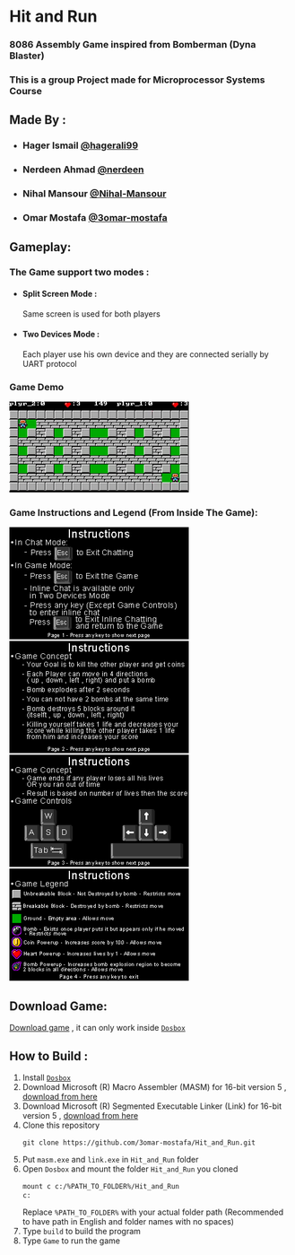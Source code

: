 # Hit and Run
### 8086 Assembly Game inspired from Bomberman (Dyna Blaster)

### This is a group Project made for Microprocessor Systems Course

## Made By :
* ### Hager Ismail [@hagerali99](https://github.com/hagerali99)
* ### Nerdeen Ahmad [@nerdeen](https://github.com/nerdeen)
* ### Nihal Mansour [@Nihal-Mansour](https://github.com/Nihal-Mansour)
* ### Omar Mostafa [@3omar-mostafa](https://github.com/3omar-mostafa)


## Gameplay:
### The Game support two modes :

* #### Split Screen Mode :

    Same screen is used for both players

* #### Two Devices Mode :

    Each player use his own device and they are connected serially by UART protocol


### Game Demo
![Game Demo](screenshots/game_demo.gif)

### Game Instructions and Legend (From Inside The Game):
![Game Instructions 1](images/instruc1.bmp)
![Game Instructions 2](images/instruc2.bmp)
![Game Instructions 3](images/instruc3.bmp)
![Game Legend](images/instruc4.bmp)

## Download Game:
[Download game](https://github.com/3omar-mostafa/Hit_and_Run/releases/latest/download/Game.exe) , it can only work inside [`Dosbox`](https://www.dosbox.com)

## How to Build :

1. Install [`Dosbox`](https://www.dosbox.com)
1. Download Microsoft (R) Macro Assembler (MASM) for 16-bit version 5 , [download from here](https://drive.google.com/file/d/10Ugy88xtHzi_ocUPWH8QmiGRpUV3eJnT/)
1. Download Microsoft (R) Segmented Executable Linker (Link) for 16-bit version 5 , [download from here](https://drive.google.com/file/d/1KbSXSFzUudBQSvrWESGL0lh2Zzw58PXc/)
1. Clone this repository 
    ```
    git clone https://github.com/3omar-mostafa/Hit_and_Run.git
    ```
1. Put `masm.exe` and `link.exe` in `Hit_and_Run` folder
1. Open `Dosbox` and mount the folder `Hit_and_Run` you cloned 
    ```
    mount c c:/%PATH_TO_FOLDER%/Hit_and_Run
    c: 
    ```
    Replace `%PATH_TO_FOLDER%` with your actual folder path (Recommended to have path in English and folder names with no spaces)
1. Type `build` to build the program
1. Type `Game` to run the game
